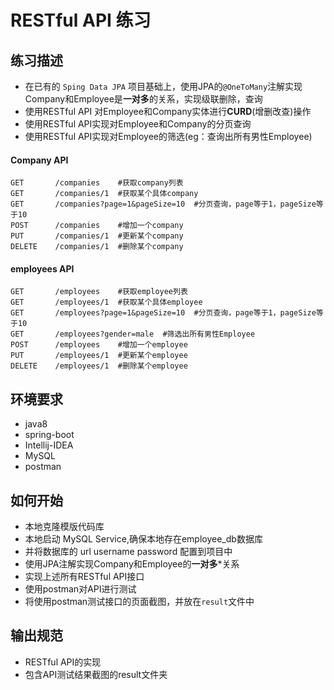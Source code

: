 # RESTful API 练习

## 练习描述
- 在已有的 `Sping Data JPA` 项目基础上，使用JPA的`@OneToMany`注解实现Company和Employee是**一对多**的关系，实现级联删除，查询
- 使用RESTful API 对Employee和Company实体进行**CURD**(增删改查)操作
- 使用RESTful API实现对Employee和Company的分页查询
- 使用RESTful API实现对Employee的筛选(eg：查询出所有男性Employee)
#### Company API
```
GET       /companies    #获取company列表
GET       /companies/1  #获取某个具体company
GET       /companies?page=1&pageSize=10  #分页查询，page等于1，pageSize等于10
POST      /companies    #增加一个company
PUT       /companies/1  #更新某个company
DELETE    /companies/1  #删除某个company
```

#### employees API
```
GET       /employees    #获取employee列表
GET       /employees/1  #获取某个具体employee
GET       /employees?page=1&pageSize=10  #分页查询，page等于1，pageSize等于10
GET       /employees?gender=male  #筛选出所有男性Employee
POST      /employees    #增加一个employee
PUT       /employees/1  #更新某个employee
DELETE    /employees/1  #删除某个employee
```

## 环境要求
- java8
- spring-boot
- Intellij-IDEA
- MySQL
- postman

## 如何开始
- 本地克隆模版代码库
- 本地启动 MySQL Service,确保本地存在employee_db数据库
- 并将数据库的 url username password 配置到项目中
- 使用JPA注解实现Company和Employee的**一对多***关系
- 实现上述所有RESTful API接口
- 使用postman对API进行测试
- 将使用postman测试接口的页面截图，并放在`result`文件中

## 输出规范
- RESTful API的实现
- 包含API测试结果截图的result文件夹
